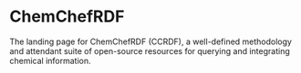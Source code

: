 # ChemChefRDF
The landing page for ChemChefRDF (CCRDF), a well-defined methodology and attendant suite of open-source resources for querying and integrating chemical information.
